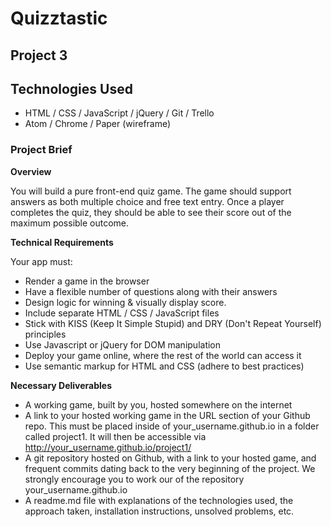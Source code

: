 # Quizztastic
## Project 3

## Technologies Used
* HTML / CSS / JavaScript / jQuery / Git / Trello
* Atom / Chrome / Paper (wireframe)

### Project Brief
__Overview__

You will build a pure front-end quiz game. The game should support answers as both multiple choice and free text entry. Once a player completes the quiz, they should be able to see their score out of the maximum possible outcome.

__Technical Requirements__

Your app must:
* Render a game in the browser
* Have a flexible number of questions along with their answers
* Design logic for winning & visually display score.
* Include separate HTML / CSS / JavaScript files
* Stick with KISS (Keep It Simple Stupid) and DRY (Don't Repeat Yourself) principles
* Use Javascript or jQuery for DOM manipulation
* Deploy your game online, where the rest of the world can access it
* Use semantic markup for HTML and CSS (adhere to best practices)

__Necessary Deliverables__

* A working game, built by you, hosted somewhere on the internet
* A link to your hosted working game in the URL section of your Github repo. This must be placed inside of your_username.github.io in a folder called project1. It will then be accessible via http://your_username.github.io/project1/
* A git repository hosted on Github, with a link to your hosted game, and frequent commits dating back to the very beginning of the project. We strongly encourage you to work our of the repository your_username.github.io
* A readme.md file with explanations of the technologies used, the approach taken, installation instructions, unsolved problems, etc.
